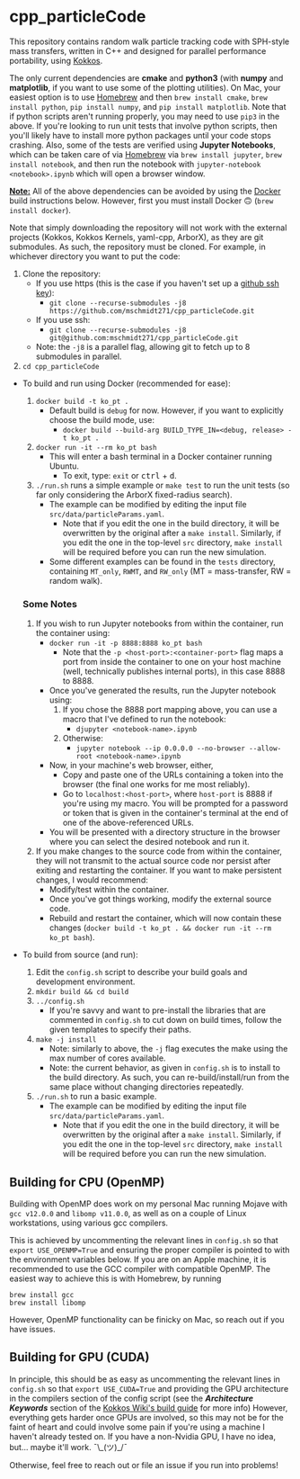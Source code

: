# cpp_particleCode
<!-- use this page when I switch to mkdocs -->
<!-- https://majianglin2003.medium.com/how-to-use-markdown-and-mkdocs-to-write-and-organize-technical-notes-9aad3f3b9c82 -->

This repository contains random walk particle tracking code with SPH-style mass transfers, written in C++ and designed for parallel performance portability, using [Kokkos](https://github.com/kokkos/kokkos).

The only current dependencies are **cmake** and __python3__ (with __numpy__ and __matplotlib__, if you want to use some of the plotting utilities). On Mac, your easiest option is to use [Homebrew](https://docs.brew.sh/Installation) and then `brew install cmake`, `brew install python`, `pip install numpy`, and `pip install matplotlib`. Note that if python scripts aren't running properly, you may need to use `pip3` in the above. If you're looking to run unit tests that involve python scripts, then you'll likely have to install more python packages until your code stops crashing. Also, some of the tests are verified using __Jupyter Notebooks__, which can be taken care of via [Homebrew](https://docs.brew.sh/Installation) via `brew install jupyter`, `brew install notebook`, and then run the notebook with `jupyter-notebook <notebook>.ipynb` which will open a browser window.

<ins>**Note:**</ins> All of the above dependencies can be avoided by using the [Docker](https://docs.docker.com/get-docker/) build instructions below. However, first you must install Docker :upside_down_face: (`brew install docker`).

Note that simply downloading the repository will not work with the external projects (Kokkos, Kokkos Kernels, yaml-cpp, ArborX), as they are git submodules.
As such, the repository must be cloned.
For example, in whichever directory you want to put the code:

1. Clone the repository:
    - If you use https (this is the case if you haven't set up a [github ssh key](https://docs.github.com/en/github/authenticating-to-github/connecting-to-github-with-ssh)):
        - `git clone --recurse-submodules -j8 https://github.com/mschmidt271/cpp_particleCode.git`
    - If you use ssh:
        - `git clone --recurse-submodules -j8 git@github.com:mschmidt271/cpp_particleCode.git`
    - Note: the `-j8` is a parallel flag, allowing git to fetch up to 8 submodules in parallel.
1. `cd cpp_particleCode`

- To build and run using Docker (recommended for ease):
    1. `docker build -t ko_pt .`
        - Default build is `debug` for now. However, if you want to explicitly choose the build mode, use:
            - `docker build --build-arg BUILD_TYPE_IN=<debug, release> -t ko_pt .`
    1. `docker run -it --rm ko_pt bash`
        - This will enter a bash terminal in a Docker container running Ubuntu.
            - To exit, type: `exit` or <kbd>ctrl</kbd> + <kbd>d</kbd>.
    1. `./run.sh` runs a simple example or `make test` to run the unit tests (so far only considering the ArborX fixed-radius search).
        - The example can be modified by editing the input file `src/data/particleParams.yaml`.
            - Note that if you edit the one in the build directory, it will be overwritten by the original after a `make install`. Similarly, if you edit the one in the top-level `src` directory, `make install` will be required before you can run the new simulation.
        - Some different examples can be found in the `tests` directory, containing `MT_only`, `RWMT`, and `RW_only` (MT = mass-transfer, RW = random walk).

    ### Some Notes

    1. If you wish to run Jupyter notebooks from within the container, run the container using:
        - `docker run -it -p 8888:8888 ko_pt bash`
            - Note that the `-p <host-port>:<container-port>` flag maps a port from inside the container to one on your host machine (well, technically publishes internal ports), in this case 8888 to 8888.
        - Once you've generated the results, run the Jupyter notebook using:
            1. If you chose the 8888 port mapping above, you can use a macro that I've defined to run the notebook:
                - `djupyter <notebook-name>.ipynb`
            1. Otherwise:
                - `jupyter notebook --ip 0.0.0.0 --no-browser --allow-root <notebook-name>.ipynb`
        - Now, in your machine's web browser, either,
            - Copy and paste one of the URLs containing a token into the browser (the final one works for me most reliably).
            - Go to `localhost:<host-port>`, where `host-port` is 8888 if you're using my macro. You will be prompted for a password or token that is given in the container's terminal at the end of one of the above-referenced URLs.
        - You will be presented with a directory structure in the browser where you can select the desired notebook and run it.
    1. If you make changes to the source code from within the container, they will not transmit to the actual source code nor persist after exiting and restarting the container. If you want to make persistent changes, I would recommend:
        - Modify/test within the container.
        - Once you've got things working, modify the external source code.
        - Rebuild and restart the container, which will now contain these changes (`docker build -t ko_pt . && docker run -it --rm ko_pt bash`).

- To build from source (and run):
    1. Edit the `config.sh` script to describe your build goals and development environment.
    1. `mkdir build && cd build`
    1. `../config.sh`
        - If you're savvy and want to pre-install the libraries that are commented in `config.sh` to cut down on build times, follow the given templates to specify their paths.
    1. `make -j install`
        - Note: similarly to above, the `-j` flag executes the make using the max number of cores available.
        - Note: the current behavior, as given in `config.sh` is to install to the build directory. As such, you can re-build/install/run from the same place without changing directories repeatedly.
    1. `./run.sh` to run a basic example.
        - The example can be modified by editing the input file `src/data/particleParams.yaml`.
            - Note that if you edit the one in the build directory, it will be overwritten by the original after a `make install`. Similarly, if you edit the one in the top-level `src` directory, `make install` will be required before you can run the new simulation.

## Building for CPU (OpenMP)

Building with OpenMP does work on my personal Mac running Mojave with `gcc v12.0.0` and `libomp v11.0.0`, as well as on a couple of Linux workstations, using various gcc compilers.
<!-- "brew info libomp" will give the openmp version if it was installed via Homebrew -->
This is achieved by uncommenting the relevant lines in `config.sh` so that `export USE_OPENMP=True` and ensuring the proper compiler is pointed to with the environment variables below.
If you are on an Apple machine, it is recommended to use the GCC compiler with compatible OpenMP. The easiest way to achieve this is with Homebrew, by running
```
brew install gcc
brew install libomp
```
However, OpenMP functionality can be finicky on Mac, so reach out if you have issues.

## Building for GPU (CUDA)

In principle, this should be as easy as uncommenting the relevant lines in `config.sh` so that `export USE_CUDA=True` and providing the GPU architecture in the compilers section of the config script (see the ___Architecture Keywords___ section of the [Kokkos Wiki's build guide](https://github.com/kokkos/kokkos/wiki/Compiling) for more info)
However, everything gets harder once GPUs are involved, so this may not be for the faint of heart and could involve some pain if you're using a machine I haven't already tested on.
If you have a non-Nvidia GPU, I have no idea, but... maybe it'll work. ¯\\\_(ツ)\_/¯

Otherwise, feel free to reach out or file an issue if you run into problems!
